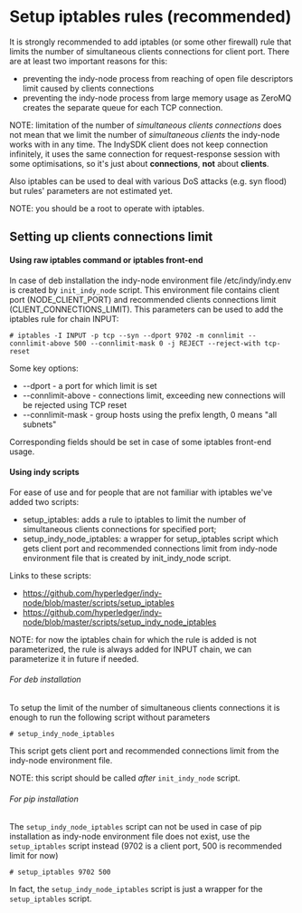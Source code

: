 # Setup iptables rules (recommended)

It is strongly recommended to add iptables (or some other firewall) rule that limits the number of simultaneous clients
connections for client port.
There are at least two important reasons for this:
 - preventing the indy-node process from reaching of open file descriptors limit caused by clients connections
 - preventing the indy-node process from large memory usage as ZeroMQ creates the separate queue for each TCP connection.

NOTE: limitation of the number of *simultaneous clients connections* does not mean that we limit the
number of *simultaneous clients* the indy-node works with in any time. The IndySDK client does not keep
connection infinitely, it uses the same connection for request-response session with some optimisations,
so it's just about **connections**, **not** about **clients**.

Also iptables can be used to deal with various DoS attacks (e.g. syn flood) but rules' parameters are not estimated yet.

NOTE: you should be a root to operate with iptables.


## Setting up clients connections limit

#### Using raw iptables command or iptables front-end

In case of deb installation the indy-node environment file /etc/indy/indy.env is created by `init_indy_node` script.
This environment file contains client port (NODE_CLIENT_PORT) and recommended clients connections limit (CLIENT_CONNECTIONS_LIMIT).
This parameters can be used to add the iptables rule for chain INPUT:

```
# iptables -I INPUT -p tcp --syn --dport 9702 -m connlimit --connlimit-above 500 --connlimit-mask 0 -j REJECT --reject-with tcp-reset
```
Some key options:
 - --dport - a port for which limit is set
 - --connlimit-above - connections limit, exceeding new connections will be rejected using TCP reset
 - --connlimit-mask - group hosts using the prefix length, 0 means "all subnets"

Corresponding fields should be set in case of some iptables front-end usage.


#### Using indy scripts

For ease of use and for people that are not familiar with iptables we've 
added two scripts:
 - setup_iptables: adds a rule to iptables to limit the number of simultaneous
 clients connections for specified port;
 - setup_indy_node_iptables: a wrapper for setup_iptables script which gets client
 port and recommended connections limit from indy-node environment file that is created by init_indy_node script.

Links to these scripts:

 - https://github.com/hyperledger/indy-node/blob/master/scripts/setup_iptables
 - https://github.com/hyperledger/indy-node/blob/master/scripts/setup_indy_node_iptables
 
NOTE: for now the iptables chain for which the rule is added is not parameterized,
the rule is always added for INPUT chain, we can parameterize it in future if needed. 

###### For deb installation
To setup the limit of the number of simultaneous clients connections it is enough to run the following script without parameters
```
# setup_indy_node_iptables
```
This script gets client port and recommended connections limit from the indy-node environment file.

NOTE: this script should be called *after* `init_indy_node` script.

###### For pip installation
The `setup_indy_node_iptables` script can not be used in case of pip installation as indy-node environment file does not exist,
use the `setup_iptables` script instead (9702 is a client port, 500 is recommended limit for now)
```
# setup_iptables 9702 500
```
In fact, the `setup_indy_node_iptables` script is just a wrapper for the `setup_iptables` script.
